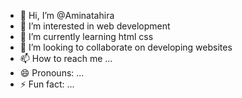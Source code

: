 - 👋 Hi, I’m @Aminatahira
- 👀 I’m interested in web development 
- 🌱 I’m currently learning html css 
- 💞️ I’m looking to collaborate on developing websites
- 📫 How to reach me ...
- 😄 Pronouns: ...
- ⚡ Fun fact: ...

<!---
Aminatahira/Aminatahira is a ✨ special ✨ repository because its `README.md` (this file) appears on your GitHub profile.
You can click the Preview link to take a look at your changes.
--->
